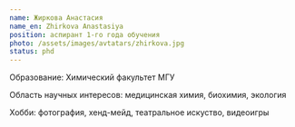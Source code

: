 ```yaml
---
name: Жиркова Анастасия
name_en: Zhirkova Anastasiya
position: аспирант 1-го года обучения
photo: /assets/images/avtatars/zhirkova.jpg
status: phd
---
```


Образование: Химический факультет МГУ

Область научных интересов: медицинская химия, биохимия, экология

Хобби: фотография, хенд-мейд, театральное искуство, видеоигры